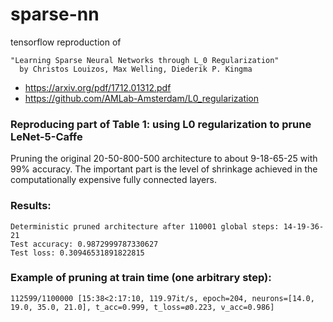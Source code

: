 # sparse-nn
tensorflow reproduction of 
```
"Learning Sparse Neural Networks through L_0 Regularization" 
  by Christos Louizos, Max Welling, Diederik P. Kingma
```
 * https://arxiv.org/pdf/1712.01312.pdf
 * https://github.com/AMLab-Amsterdam/L0_regularization

### Reproducing part of Table 1: using L0 regularization to prune LeNet-5-Caffe
Pruning the original 20-50-800-500 architecture to about 9-18-65-25 with 99% accuracy.
The important part is the level of shrinkage achieved in the computationally expensive
fully connected layers.

### Results:
```
Deterministic pruned architecture after 110001 global steps: 14-19-36-21
Test accuracy: 0.9872999787330627
Test loss: 0.30946531891822815
```

### Example of pruning at train time (one arbitrary step):
```
112599/1100000 [15:38<2:17:10, 119.97it/s, epoch=204, neurons=[14.0, 19.0, 35.0, 21.0], t_acc=0.999, t_loss=ø0.223, v_acc=0.986]
```
